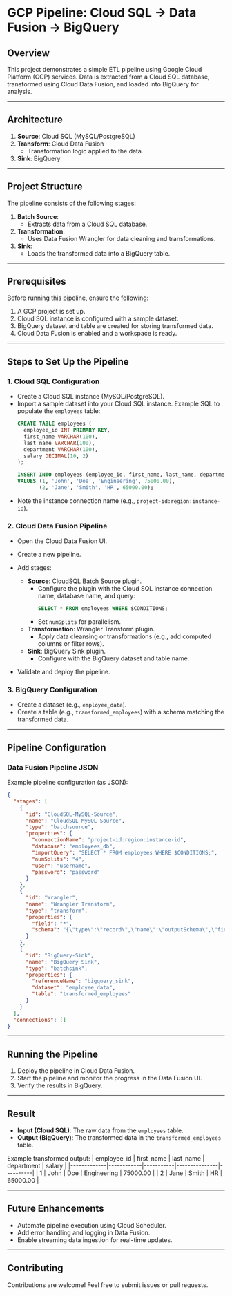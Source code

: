 # **GCP Pipeline: Cloud SQL → Data Fusion → BigQuery**

## **Overview**
This project demonstrates a simple ETL pipeline using Google Cloud Platform (GCP) services. Data is extracted from a Cloud SQL database, transformed using Cloud Data Fusion, and loaded into BigQuery for analysis.

---

## **Architecture**
1. **Source**: Cloud SQL (MySQL/PostgreSQL)
2. **Transform**: Cloud Data Fusion
   - Transformation logic applied to the data.
3. **Sink**: BigQuery

---

## **Project Structure**
The pipeline consists of the following stages:
1. **Batch Source**:
   - Extracts data from a Cloud SQL database.
2. **Transformation**:
   - Uses Data Fusion Wrangler for data cleaning and transformations.
3. **Sink**:
   - Loads the transformed data into a BigQuery table.

---

## **Prerequisites**
Before running this pipeline, ensure the following:
1. A GCP project is set up.
2. Cloud SQL instance is configured with a sample dataset.
3. BigQuery dataset and table are created for storing transformed data.
4. Cloud Data Fusion is enabled and a workspace is ready.

---

## **Steps to Set Up the Pipeline**

### 1. **Cloud SQL Configuration**
- Create a Cloud SQL instance (MySQL/PostgreSQL).
- Import a sample dataset into your Cloud SQL instance. Example SQL to populate the `employees` table:
  ```sql
  CREATE TABLE employees (
    employee_id INT PRIMARY KEY,
    first_name VARCHAR(100),
    last_name VARCHAR(100),
    department VARCHAR(100),
    salary DECIMAL(10, 2)
  );

  INSERT INTO employees (employee_id, first_name, last_name, department, salary)
  VALUES (1, 'John', 'Doe', 'Engineering', 75000.00),
         (2, 'Jane', 'Smith', 'HR', 65000.00);
  ```
- Note the instance connection name (e.g., `project-id:region:instance-id`).

### 2. **Cloud Data Fusion Pipeline**
- Open the Cloud Data Fusion UI.
- Create a new pipeline.
- Add stages:
  - **Source**: CloudSQL Batch Source plugin.
    - Configure the plugin with the Cloud SQL instance connection name, database name, and query:
      ```sql
      SELECT * FROM employees WHERE $CONDITIONS;
      ```
    - Set `numSplits` for parallelism.
  - **Transformation**: Wrangler Transform plugin.
    - Apply data cleansing or transformations (e.g., add computed columns or filter rows).
  - **Sink**: BigQuery Sink plugin.
    - Configure with the BigQuery dataset and table name.

- Validate and deploy the pipeline.

### 3. **BigQuery Configuration**
- Create a dataset (e.g., `employee_data`).
- Create a table (e.g., `transformed_employees`) with a schema matching the transformed data.

---

## **Pipeline Configuration**

### Data Fusion Pipeline JSON
Example pipeline configuration (as JSON):
```json
{
  "stages": [
    {
      "id": "CloudSQL-MySQL-Source",
      "name": "CloudSQL MySQL Source",
      "type": "batchsource",
      "properties": {
        "connectionName": "project-id:region:instance-id",
        "database": "employees_db",
        "importQuery": "SELECT * FROM employees WHERE $CONDITIONS;",
        "numSplits": "4",
        "user": "username",
        "password": "password"
      }
    },
    {
      "id": "Wrangler",
      "name": "Wrangler Transform",
      "type": "transform",
      "properties": {
        "field": "*",
        "schema": "{\"type\":\"record\",\"name\":\"outputSchema\",\"fields\":[{\"name\":\"employee_id\",\"type\":\"int\"},{\"name\":\"first_name\",\"type\":[\"string\",\"null\"]},{\"name\":\"last_name\",\"type\":[\"string\",\"null\"]},{\"name\":\"department\",\"type\":[\"string\",\"null\"]},{\"name\":\"salary\",\"type\":[{\"type\":\"bytes\",\"logicalType\":\"decimal\",\"precision\":10,\"scale\":2},\"null\"]}]}"
      }
    },
    {
      "id": "BigQuery-Sink",
      "name": "BigQuery Sink",
      "type": "batchsink",
      "properties": {
        "referenceName": "bigquery_sink",
        "dataset": "employee_data",
        "table": "transformed_employees"
      }
    }
  ],
  "connections": []
}
```

---

## **Running the Pipeline**
1. Deploy the pipeline in Cloud Data Fusion.
2. Start the pipeline and monitor the progress in the Data Fusion UI.
3. Verify the results in BigQuery.

---

## **Result**
- **Input (Cloud SQL)**: The raw data from the `employees` table.
- **Output (BigQuery)**: The transformed data in the `transformed_employees` table.

Example transformed output:
| employee_id | first_name | last_name | department    | salary   |
|-------------|------------|-----------|---------------|----------|
| 1           | John       | Doe       | Engineering   | 75000.00 |
| 2           | Jane       | Smith     | HR            | 65000.00 |

---

## **Future Enhancements**
- Automate pipeline execution using Cloud Scheduler.
- Add error handling and logging in Data Fusion.
- Enable streaming data ingestion for real-time updates.

---

## **Contributing**
Contributions are welcome! Feel free to submit issues or pull requests.
